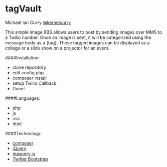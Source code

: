 tagVault
=========

Michael Ian Curry [@kernelcurry]

This simple image BBS allows users to post by sending images over MMS to a Twilio number.  Once an image is sent, it will be categorized using the message body as a {tag}.  These tagged images can be displayed as a collage or a slide show on a projector for an event.

####Installation:
- clone repository
- edit config.php
- composer install
- setup Twilio Callback
- Done!

####Languages:
- php
- js
- css
- html

####Technology:
- [composer]
- [jQuery]
- [masonry.js]
- [Twitter Bootstrap]


[@kernelcurry]: http://twitter.com/kernelcurry
[Twitter Bootstrap]: http://twitter.github.com/bootstrap/
[jQuery]: http://jquery.com
[masonry.js]: https://github.com/desandro/masonry
[composer]: http://getcomposer.org/